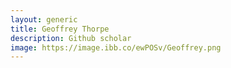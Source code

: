 ```yaml
---
layout: generic
title: Geoffrey Thorpe
description: Github scholar
image: https://image.ibb.co/ewPOSv/Geoffrey.png
---
```

